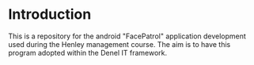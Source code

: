 # Introduction
This is a repository for the android "FacePatrol" application development used during the Henley management course. The aim is to have this program adopted within the Denel IT framework.
